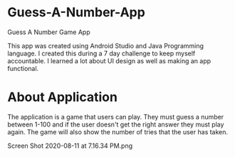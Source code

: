 # Guess-A-Number-App
Guess A Number Game App 

This app was created using Android Studio and Java Programming language. I created this during a 7 day challenge to keep myself accountable. I learned a lot about UI design as well as making an app functional. 

# About Application

The application is a game that users can play. They must guess a number between 1-100 and if the user doesn't get the right answer they must play again. The game will also show the number of tries that the user has taken. 

Screen Shot 2020-08-11 at 7.16.34 PM.png
